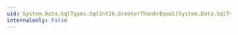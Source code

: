 ```yaml
---
uid: System.Data.SqlTypes.SqlInt16.GreaterThanOrEqual(System.Data.SqlTypes.SqlInt16,System.Data.SqlTypes.SqlInt16)
internalonly: False
---
```

